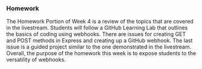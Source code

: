 ### Homework

The Homework Portion of Week 4 is a review of the topics that are covered in the livestream. Students will follow a GitHub Learning Lab that outlines the basics of coding using webhooks. There are issues for creating GET and POST methods in Express and creating up a GitHub webhook. The last issue is a guided project similar to the one demonstrated in the livestream. Overall, the purpose of the homework this week is to expose students to the versatility of webhooks. 
